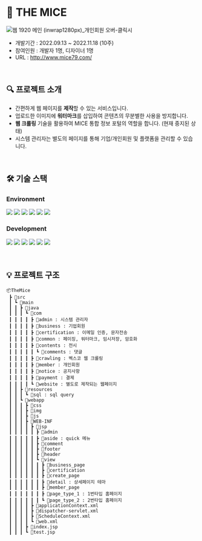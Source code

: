 # 📢 THE MICE

![웹 1920 메인 (inwrap1280px)_개인회원  오버-클릭시](https://github.com/Shye-Seo/themice/assets/93040911/2c0efd39-8cfc-4616-98b6-62bca81e0767)

* 개발기간 : 2022.09.13 ~ 2022.11.18 (10주)
* 참여인원 : 개발자 1명, 디자이너 1명
* URL : <http://www.mice79.com/>

<br>

## 🔍 프로젝트 소개
- 간편하게 웹 페이지를 **제작**할 수 있는 서비스입니다.
- 업로드한 이미지에 **워터마크**를 삽입하여 콘텐츠의 무분별한 사용을 방지합니다.
- **웹 크롤링** 기술을 활용하여 MICE 통합 정보 포털의 역할을 합니다. (현재 중지된 상태)
- 시스템 관리자는 별도의 페이지를 통해 기업/개인회원 및 플랫폼을 관리할 수 있습니다.

<br>

## 🛠 기술 스택
### Environment
<picture><img src="https://img.shields.io/badge/Eclipse IDE-2C2255?style=for-the-badge&logo=Eclipse IDE&logoColor=white"></picture> <picture><img src="https://img.shields.io/badge/mysql-4479A1?style=for-the-badge&logo=mysql&logoColor=white"></picture> <picture><img src="https://img.shields.io/badge/apache tomcat-F8DC75?style=for-the-badge&logo=apachetomcat&logoColor=white"></picture> <picture><img src="https://img.shields.io/badge/amazonaws-232F3E?style=for-the-badge&logo=amazonaws&logoColor=white"></picture> <picture><img src="https://img.shields.io/badge/git-F05032?style=for-the-badge&logo=git&logoColor=white"></picture> <picture><img src="https://img.shields.io/badge/github-181717?style=for-the-badge&logo=github&logoColor=white"></picture>


### Development
<picture><img src="https://img.shields.io/badge/Spring-6DB33F?style=for-the-badge&logo=Spring&logoColor=white"></picture> <picture><img src="https://img.shields.io/badge/java-007396?style=for-the-badge&logo=openjdk&logoColor=white"></picture> <picture><img src="https://img.shields.io/badge/javascript-F7DF1E?style=for-the-badge&logo=javascript&logoColor=white"></picture> <picture><img src="https://img.shields.io/badge/jquery-0769AD?style=for-the-badge&logo=jquery&logoColor=white"></picture> <picture><img src="https://img.shields.io/badge/html5-E34F26?style=for-the-badge&logo=html5&logoColor=white"></picture> <picture><img src="https://img.shields.io/badge/css-1572B6?style=for-the-badge&logo=css3&logoColor=white"></picture>

<br>

## 💡 프로젝트 구조

```
📦TheMice
 ┣ 📂src
 ┃ ┗ 📂main
 ┃ ┃ ┣ 📂java
 ┃ ┃ ┃ ┗ 📂com
 ┃ ┃ ┃ ┃ ┣ 📂admin : 시스템 관리자
 ┃ ┃ ┃ ┃ ┣ 📂business : 기업회원
 ┃ ┃ ┃ ┃ ┣ 📂certification : 이메일 인증, 문자전송
 ┃ ┃ ┃ ┃ ┣ 📂common : 페이징, 워터마크, 임시저장, 암호화
 ┃ ┃ ┃ ┃ ┣ 📂contents : 전시
 ┃ ┃ ┃ ┃ ┃ ┗ 📂comments : 댓글
 ┃ ┃ ┃ ┃ ┣ 📂crawling : 벡스코 웹 크롤링
 ┃ ┃ ┃ ┃ ┣ 📂member : 개인회원
 ┃ ┃ ┃ ┃ ┣ 📂notice : 공지사항
 ┃ ┃ ┃ ┃ ┣ 📂payment : 결제
 ┃ ┃ ┃ ┃ ┗ 📂website : 별도로 제작되는 웹페이지
 ┃ ┃ ┣ 📂resources
 ┃ ┃ ┃ ┗ 📂sql : sql query
 ┃ ┃ ┗ 📂webapp
 ┃ ┃ ┃ ┣ 📂css
 ┃ ┃ ┃ ┣ 📂img
 ┃ ┃ ┃ ┣ 📂js
 ┃ ┃ ┃ ┣ 📂WEB-INF
 ┃ ┃ ┃ ┃ ┣ 📂jsp
 ┃ ┃ ┃ ┃ ┃ ┣ 📂admin
 ┃ ┃ ┃ ┃ ┃ ┣ 📂aside : quick 메뉴
 ┃ ┃ ┃ ┃ ┃ ┣ 📂comment
 ┃ ┃ ┃ ┃ ┃ ┣ 📂footer
 ┃ ┃ ┃ ┃ ┃ ┣ 📂header
 ┃ ┃ ┃ ┃ ┃ ┗ 📂view
 ┃ ┃ ┃ ┃ ┃ ┃ ┣ 📂business_page
 ┃ ┃ ┃ ┃ ┃ ┃ ┣ 📂certification
 ┃ ┃ ┃ ┃ ┃ ┃ ┣ 📂create_page
 ┃ ┃ ┃ ┃ ┃ ┃ ┣ 📂detail : 상세페이지 테마
 ┃ ┃ ┃ ┃ ┃ ┃ ┣ 📂member_page
 ┃ ┃ ┃ ┃ ┃ ┃ ┣ 📂page_type_1 : 1번타입 홈페이지
 ┃ ┃ ┃ ┃ ┃ ┃ ┗ 📂page_type_2 : 2번타입 홈페이지
 ┃ ┃ ┃ ┃ ┣ 📜applicationContext.xml
 ┃ ┃ ┃ ┃ ┣ 📜dispatcher-servlet.xml
 ┃ ┃ ┃ ┃ ┣ 📜ScheduleContext.xml
 ┃ ┃ ┃ ┃ ┗ 📜web.xml
 ┃ ┃ ┃ ┣ 📜index.jsp
 ┃ ┃ ┃ ┗ 📜test.jsp

```

<br>

